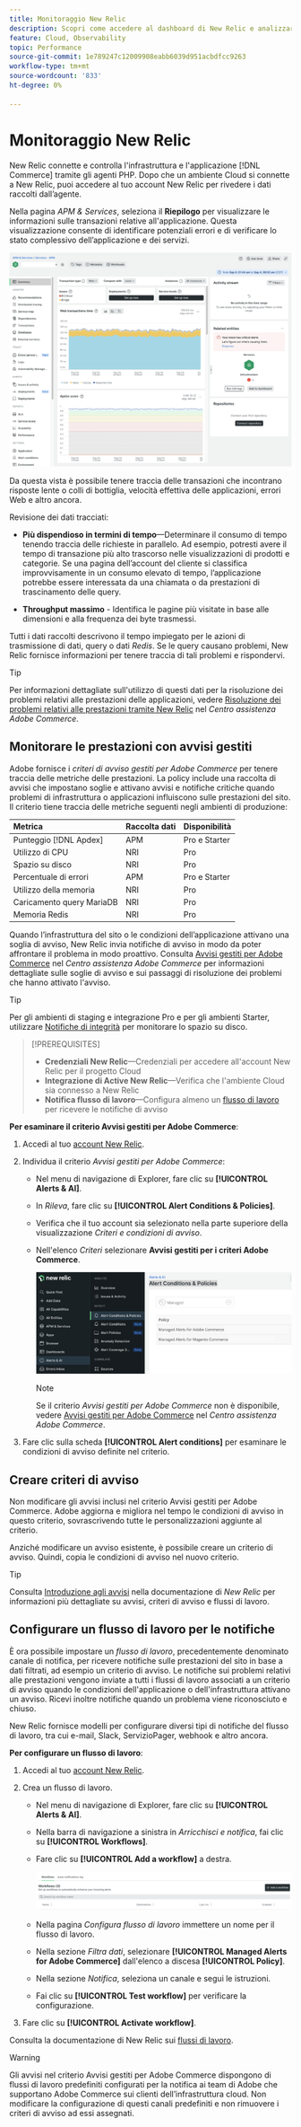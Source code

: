 ```yaml
---
title: Monitoraggio New Relic
description: Scopri come accedere al dashboard di New Relic e analizzare i dati del progetto di infrastruttura cloud di Adobe Commerce.
feature: Cloud, Observability
topic: Performance
source-git-commit: 1e789247c12009908eabb6039d951acbdfcc9263
workflow-type: tm+mt
source-wordcount: '833'
ht-degree: 0%

---
```


# Monitoraggio New Relic

New Relic connette e controlla l&#39;infrastruttura e l&#39;applicazione [!DNL Commerce] tramite gli agenti PHP. Dopo che un ambiente Cloud si connette a New Relic, puoi accedere al tuo account New Relic per rivedere i dati raccolti dall’agente.

Nella pagina _APM &amp; Services_, seleziona il **Riepilogo** per visualizzare le informazioni sulle transazioni relative all&#39;applicazione. Questa visualizzazione consente di identificare potenziali errori e di verificare lo stato complessivo dell’applicazione e dei servizi.

![Panoramica di Cloud Project New Relic](../../assets/new-relic/dashboard.png)

Da questa vista è possibile tenere traccia delle transazioni che incontrano risposte lente o colli di bottiglia, velocità effettiva delle applicazioni, errori Web e altro ancora.

Revisione dei dati tracciati:

- **Più dispendioso in termini di tempo**—Determinare il consumo di tempo tenendo traccia delle richieste in parallelo. Ad esempio, potresti avere il tempo di transazione più alto trascorso nelle visualizzazioni di prodotti e categorie. Se una pagina dell’account del cliente si classifica improvvisamente in un consumo elevato di tempo, l’applicazione potrebbe essere interessata da una chiamata o da prestazioni di trascinamento delle query.

- **Throughput massimo** - Identifica le pagine più visitate in base alle dimensioni e alla frequenza dei byte trasmessi.

Tutti i dati raccolti descrivono il tempo impiegato per le azioni di trasmissione di dati, query o dati _Redis_. Se le query causano problemi, New Relic fornisce informazioni per tenere traccia di tali problemi e rispondervi.

>[!TIP]
>
>Per informazioni dettagliate sull&#39;utilizzo di questi dati per la risoluzione dei problemi relativi alle prestazioni delle applicazioni, vedere [Risoluzione dei problemi relativi alle prestazioni tramite New Relic](https://experienceleague.adobe.com/docs/commerce-knowledge-base/kb/troubleshooting/miscellaneous/troubleshoot-performance-using-new-relic-on-magento-commerce.html) nel _Centro assistenza Adobe Commerce_.

## Monitorare le prestazioni con avvisi gestiti

Adobe fornisce i _criteri di avviso gestiti per Adobe Commerce_ per tenere traccia delle metriche delle prestazioni. La policy include una raccolta di avvisi che impostano soglie e attivano avvisi e notifiche critiche quando problemi di infrastruttura o applicazioni influiscono sulle prestazioni del sito. Il criterio tiene traccia delle metriche seguenti negli ambienti di produzione:

| Metrica | Raccolta dati | Disponibilità |
|:-------------------|:----------------|:----------------|
| Punteggio [!DNL Apdex] | APM | Pro e Starter |
| Utilizzo di CPU | NRI | Pro |
| Spazio su disco | NRI | Pro |
| Percentuale di errori | APM | Pro e Starter |
| Utilizzo della memoria | NRI | Pro |
| Caricamento query MariaDB | NRI | Pro |
| Memoria Redis | NRI | Pro |

Quando l’infrastruttura del sito o le condizioni dell’applicazione attivano una soglia di avviso, New Relic invia notifiche di avviso in modo da poter affrontare il problema in modo proattivo. Consulta [Avvisi gestiti per Adobe Commerce](https://experienceleague.adobe.com/docs/commerce-knowledge-base/kb/support-tools/managed-alerts/managed-alerts-for-magento-commerce.html) nel _Centro assistenza Adobe Commerce_ per informazioni dettagliate sulle soglie di avviso e sui passaggi di risoluzione dei problemi che hanno attivato l&#39;avviso.

>[!TIP]
>
>Per gli ambienti di staging e integrazione Pro e per gli ambienti Starter, utilizzare [Notifiche di integrità](../integrations/health-notifications.md) per monitorare lo spazio su disco.

>[!PREREQUISITES]
>
>- **Credenziali New Relic**—Credenziali per accedere all&#39;account New Relic per il progetto Cloud
>- **Integrazione di Active New Relic**—Verifica che l&#39;ambiente Cloud sia connesso a New Relic
>- **Notifica flusso di lavoro**—Configura almeno un [flusso di lavoro](#set-up-a-workflow-for-notifications) per ricevere le notifiche di avviso

**Per esaminare il criterio Avvisi gestiti per Adobe Commerce**:

1. Accedi al tuo [account New Relic](https://login.newrelic.com/login).

1. Individua il criterio _Avvisi gestiti per Adobe Commerce_:

   - Nel menu di navigazione di Explorer, fare clic su **[!UICONTROL Alerts & AI]**.

   - In _Rileva_, fare clic su **[!UICONTROL Alert Conditions & Policies]**.

   - Verifica che il tuo account sia selezionato nella parte superiore della visualizzazione _Criteri e condizioni di avviso_.

   - Nell&#39;elenco _Criteri_ selezionare **Avvisi gestiti per i criteri Adobe Commerce**.

     ![Criteri di avviso generati](../../assets/new-relic/managed-alerts-policy.png)

     >[!NOTE]
     >
     >Se il criterio _Avvisi gestiti per Adobe Commerce_ non è disponibile, vedere [Avvisi gestiti per Adobe Commerce](https://experienceleague.adobe.com/docs/commerce-knowledge-base/kb/support-tools/managed-alerts/managed-alerts-for-magento-commerce.html) nel _Centro assistenza Adobe Commerce_.

1. Fare clic sulla scheda **[!UICONTROL Alert conditions]** per esaminare le condizioni di avviso definite nel criterio.

## Creare criteri di avviso

Non modificare gli avvisi inclusi nel criterio Avvisi gestiti per Adobe Commerce. Adobe aggiorna e migliora nel tempo le condizioni di avviso in questo criterio, sovrascrivendo tutte le personalizzazioni aggiunte al criterio.

Anziché modificare un avviso esistente, è possibile creare un criterio di avviso. Quindi, copia le condizioni di avviso nel nuovo criterio.

>[!TIP]
>
>Consulta [Introduzione agli avvisi](https://docs.newrelic.com/docs/alerts/overview/) nella documentazione di _New Relic_ per informazioni più dettagliate su avvisi, criteri di avviso e flussi di lavoro.

## Configurare un flusso di lavoro per le notifiche

È ora possibile impostare un _flusso di lavoro_, precedentemente denominato canale di notifica, per ricevere notifiche sulle prestazioni del sito in base a dati filtrati, ad esempio un criterio di avviso. Le notifiche sui problemi relativi alle prestazioni vengono inviate a tutti i flussi di lavoro associati a un criterio di avviso quando le condizioni dell&#39;applicazione o dell&#39;infrastruttura attivano un avviso. Ricevi inoltre notifiche quando un problema viene riconosciuto e chiuso.

New Relic fornisce modelli per configurare diversi tipi di notifiche del flusso di lavoro, tra cui e-mail, Slack, ServizioPager, webhook e altro ancora.

**Per configurare un flusso di lavoro**:

1. Accedi al tuo [account New Relic](https://login.newrelic.com/login).

1. Crea un flusso di lavoro.

   - Nel menu di navigazione di Explorer, fare clic su **[!UICONTROL Alerts & AI]**.

   - Nella barra di navigazione a sinistra in _Arricchisci e notifica_, fai clic su **[!UICONTROL Workflows]**.

   - Fare clic su **[!UICONTROL Add a workflow]** a destra.

     ![Aggiungi flusso di lavoro in New Relic](../../assets/new-relic/add-a-workflow.png)

   - Nella pagina _Configura flusso di lavoro_ immettere un nome per il flusso di lavoro.

   - Nella sezione _Filtra dati_, selezionare **[!UICONTROL Managed Alerts for Adobe Commerce]** dall&#39;elenco a discesa **[!UICONTROL Policy]**.

   - Nella sezione _Notifica_, seleziona un canale e segui le istruzioni.

   - Fai clic su **[!UICONTROL Test workflow]** per verificare la configurazione.

1. Fare clic su **[!UICONTROL Activate workflow]**.

Consulta la documentazione di New Relic sui [flussi di lavoro](https://docs.newrelic.com/docs/alerts-applied-intelligence/applied-intelligence/incident-workflows/incident-workflows/).

>[!WARNING]
>
>Gli avvisi nel criterio Avvisi gestiti per Adobe Commerce dispongono di flussi di lavoro predefiniti configurati per la notifica ai team di Adobe che supportano Adobe Commerce sui clienti dell’infrastruttura cloud. Non modificare la configurazione di questi canali predefiniti e non rimuovere i criteri di avviso ad essi assegnati.
